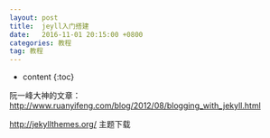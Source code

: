 ```yaml
---
layout: post
title:  jeyll入门搭建
date:   2016-11-01 20:15:00 +0800
categories: 教程
tag: 教程
---
```


* content
{:toc}



阮一峰大神的文章：http://www.ruanyifeng.com/blog/2012/08/blogging_with_jekyll.html

http://jekyllthemes.org/  主题下载